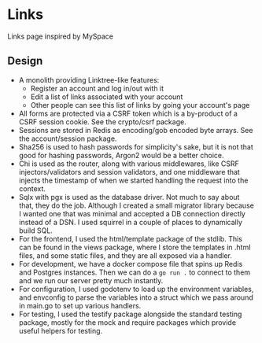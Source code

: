# Links
Links page inspired by MySpace

## Design
- A monolith providing Linktree-like features:
    - Register an account and log in/out with it
    - Edit a list of links associated with your account
    - Other people can see this list of links by going your account's page
- All forms are protected via a CSRF token which is a 
    by-product of a CSRF session cookie. See the crypto/csrf package.
- Sessions are stored in Redis as encoding/gob encoded byte arrays.
    See the account/session package.
- Sha256 is used to hash passwords for simplicity's sake,
    but it is not that good for hashing passwords, Argon2 would be a better choice.
- Chi is used as the router, along with various middlewares,
    like CSRF injectors/validators and session validators, and 
    one middleware that injects the timestamp of when we started
    handling the request into the context.
- Sqlx with pgx is used as the database driver. Not much to say about that,
    they do the job. Although I created a small migrator library because I wanted
    one that was minimal and accepted a DB connection directly instead of a DSN.
    I used squirrel in a couple of places to dynamically build SQL.
- For the frontend, I used the html/template package of the stdlib. This can be found
    in the views package, where I store the templates in .html files, and some static files,
    and they are all exposed via a handler.
- For development, we have a docker compose file that spins up Redis and Postgres
    instances. Then we can do a `go run .` to connect to them and we run our server
    pretty much instantly.
- For configuration, I used godotenv to load up the environment variables,
    and envconfig to parse the variables into a struct which we pass around
    in main.go to set up various handlers.
- For testing, I used the testify package alongside the standard testing package,
    mostly for the mock and require packages which provide useful helpers for testing.
